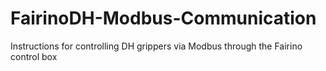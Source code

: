 # FairinoDH-Modbus-Communication
Instructions for controlling DH grippers via Modbus through the Fairino control box
